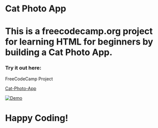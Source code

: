<h1>Cat Photo App<h1>
This is a freecodecamp.org project for learning HTML for beginners by building a Cat Photo App.
<h3>Try it out here:</h3>
  <p>FreeCodeCamp Project</p>
<a href="https://www.freecodecamp.org/learn/2022/responsive-web-design/#learn-html-by-building-a-cat-photo-app">Cat-Photo-App</a>
  
[![Demo](https://github.com/Mercy30-eng/Web-Development/assets/85012190/171ce92d-24b7-48ff-af61-fd3703f3ef4a)](https://github.com/Mercy30-eng/Web-Development/assets/85012190/c50141e1-f412-482a-b9eb-bbe6720c5f24)

Happy Coding!
===============================================================
